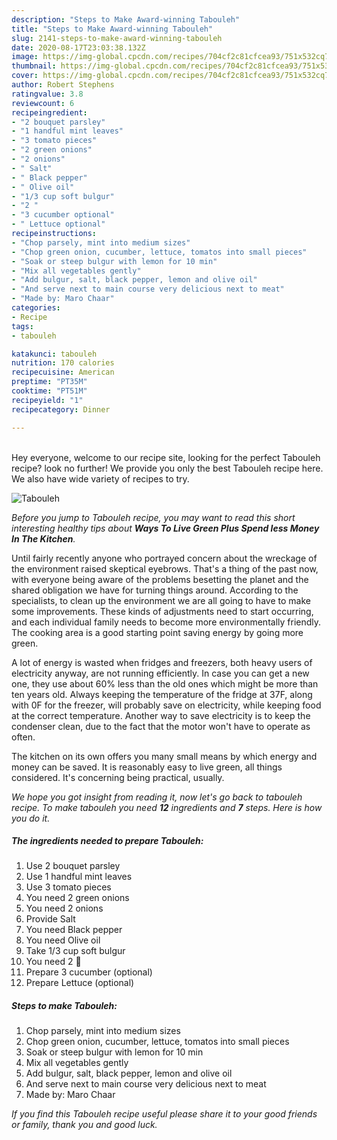 ```yaml
---
description: "Steps to Make Award-winning Tabouleh"
title: "Steps to Make Award-winning Tabouleh"
slug: 2141-steps-to-make-award-winning-tabouleh
date: 2020-08-17T23:03:38.132Z
image: https://img-global.cpcdn.com/recipes/704cf2c81cfcea93/751x532cq70/tabouleh-recipe-main-photo.jpg
thumbnail: https://img-global.cpcdn.com/recipes/704cf2c81cfcea93/751x532cq70/tabouleh-recipe-main-photo.jpg
cover: https://img-global.cpcdn.com/recipes/704cf2c81cfcea93/751x532cq70/tabouleh-recipe-main-photo.jpg
author: Robert Stephens
ratingvalue: 3.8
reviewcount: 6
recipeingredient:
- "2 bouquet parsley"
- "1 handful mint leaves"
- "3 tomato pieces"
- "2 green onions"
- "2 onions"
- " Salt"
- " Black pepper"
- " Olive oil"
- "1/3 cup soft bulgur"
- "2 "
- "3 cucumber optional"
- " Lettuce optional"
recipeinstructions:
- "Chop parsely, mint into medium sizes"
- "Chop green onion, cucumber, lettuce, tomatos into small pieces"
- "Soak or steep bulgur with lemon for 10 min"
- "Mix all vegetables gently"
- "Add bulgur, salt, black pepper, lemon and olive oil"
- "And serve next to main course very delicious next to meat"
- "Made by: Maro Chaar"
categories:
- Recipe
tags:
- tabouleh

katakunci: tabouleh 
nutrition: 170 calories
recipecuisine: American
preptime: "PT35M"
cooktime: "PT51M"
recipeyield: "1"
recipecategory: Dinner

---
```

<br>
Hey everyone, welcome to our recipe site, looking for the perfect Tabouleh recipe? look no further! We provide you only the best Tabouleh recipe here. We also have wide variety of recipes to try.
<br>


![Tabouleh](https://img-global.cpcdn.com/recipes/704cf2c81cfcea93/751x532cq70/tabouleh-recipe-main-photo.jpg)

<i>Before you jump to Tabouleh recipe, you may want to read this short interesting healthy tips about 
<strong>Ways To Live Green Plus Spend less Money In The Kitchen</strong>.</i>
</br>

Until fairly recently anyone who portrayed concern about the wreckage of the environment raised skeptical eyebrows. That's a thing of the past now, with everyone being aware of the problems besetting the planet and the shared obligation we have for turning things around. According to the specialists, to clean up the environment we are all going to have to make some improvements. These kinds of adjustments need to start occurring, and each individual family needs to become more environmentally friendly. The cooking area is a good starting point saving energy by going more green.

A lot of energy is wasted when fridges and freezers, both heavy users of electricity anyway, are not running efficiently. In case you can get a new one, they use about 60% less than the old ones which might be more than ten years old. Always keeping the temperature of the fridge at 37F, along with 0F for the freezer, will probably save on electricity, while keeping food at the correct temperature. Another way to save electricity is to keep the condenser clean, due to the fact that the motor won't have to operate as often.

The kitchen on its own offers you many small means by which energy and money can be saved. It is reasonably easy to live green, all things considered. It's concerning being practical, usually.


<i>We hope you got insight from reading it, now let's go back to tabouleh recipe. To make tabouleh you need <strong>12</strong> ingredients and <strong>7</strong> steps. Here is how you do it.
</i>

##### The ingredients needed to prepare Tabouleh:

1. Use 2 bouquet parsley
1. Use 1 handful mint leaves
1. Use 3 tomato pieces
1. You need 2 green onions
1. You need 2 onions
1. Provide  Salt
1. You need  Black pepper
1. You need  Olive oil
1. Take 1/3 cup soft bulgur
1. You need 2 🍋
1. Prepare 3 cucumber (optional)
1. Prepare  Lettuce (optional)


##### Steps to make Tabouleh:

1. Chop parsely, mint into medium sizes
1. Chop green onion, cucumber, lettuce, tomatos into small pieces
1. Soak or steep bulgur with lemon for 10 min
1. Mix all vegetables gently
1. Add bulgur, salt, black pepper, lemon and olive oil
1. And serve next to main course very delicious next to meat
1. Made by: Maro Chaar


<i>If you find this Tabouleh recipe useful please share it to your good friends or family, thank you and good luck.</i>
